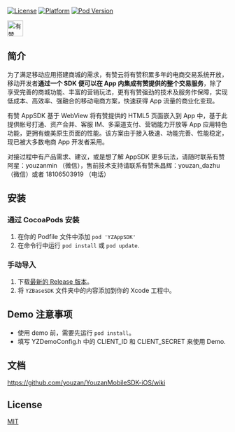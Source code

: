 [![License](https://img.shields.io/cocoapods/l/YZAppSDK.svg?style=flat)][CocoaPods] [![Platform][platform]][CocoaPods] [![Pod Version][version]][CocoaPods]

<p>
<a href="https://github.com/youzan/"><img alt="有赞logo" width="36px" src="https://img.yzcdn.cn/public_files/2017/02/09/e84aa8cbbf7852688c86218c1f3bbf17.png" alt="youzan">
</p></a>

## 简介
为了满足移动应用搭建商城的需求，有赞云将有赞积累多年的电商交易系统开放，移动开发者**通过一个 SDK 便可以在 App 内集成有赞提供的整个交易服务**，除了享受完善的商城功能、丰富的营销玩法，更有有赞强劲的技术及服务作保障，实现低成本、高效率、强融合的移动电商方案，快速获得 App 流量的商业化变现。

有赞 AppSDK 基于 WebView 将有赞提供的 HTML5 页面嵌入到 App 中，基于此提供帐号打通、资产合并、客服 IM、多渠道支付、营销能力开放等 App 应用特色功能，更拥有媲美原生页面的性能。该方案由于接入极速、功能完善、性能稳定，现已被大多数电商 App 开发者采用。

对接过程中有产品需求、建议，或是想了解 AppSDK 更多玩法，请随时联系有赞阿星：youzanmin （微信），售前技术支持请联系有赞朱昌辉：youzan_dazhu （微信）或者 18106503919 （电话）

##  安装
### 通过 CocoaPods 安装

 1. 在你的 Podfile 文件中添加  `pod 'YZAppSDK'` 
 2. 在命令行中运行 `pod install` 或 `pod update`.

### 手动导入

 1. 下载[最新的 Release 版本](https://github.com/youzan/YouzanMobileSDK-iOS/releases)。
 2. 将 `YZBaseSDK` 文件夹中的内容添加到你的 Xcode 工程中。

## Demo 注意事项

- 使用 demo 前，需要先运行 `pod install`。
- 填写 YZDemoConfig.h 中的 CLIENT_ID 和 CLIENT_SECRET 来使用 Demo.

## 文档
https://github.com/youzan/YouzanMobileSDK-iOS/wiki

## License
[MIT][LICENSE]

[LICENSE]: https://zh.wikipedia.org/wiki/MIT%E8%A8%B1%E5%8F%AF%E8%AD%89

[CocoaPods]: http://cocoapods.org/pods/YZAppSDK
[version]: https://img.shields.io/cocoapods/v/YZAppSDK.svg?style=flat
[platform]: https://img.shields.io/cocoapods/p/YZAppSDK.svg?style=flat


